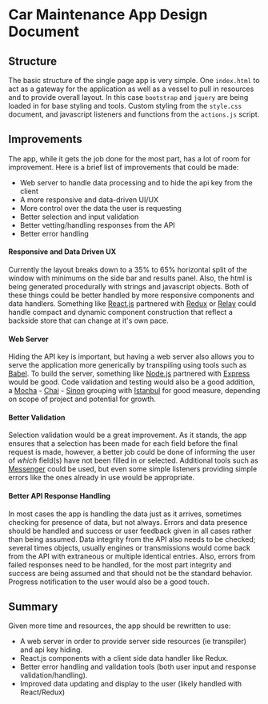 # Car Maintenance App Design Document

## Structure

The basic structure of the single page app is very simple.  One `index.html` to act as a gateway for the application as well as a vessel to pull in resources and to provide overall layout. In this case `bootstrap` and `jquery` are being loaded in for base styling and tools. Custom styling from the `style.css` document, and javascript listeners and functions from the `actions.js` script.

## Improvements

The app, while it gets the job done for the most part, has a lot of room for improvement. Here is a brief list of improvements that could be made:

- Web server to handle data processing and to hide the api key from the client
- A more responsive and data-driven UI/UX
- More control over the data the user is requesting
- Better selection and input validation
- Better vetting/handling responses from the API
- Better error handling

#### Responsive and Data Driven UX
Currently the layout breaks down to a 35% to 65% horizontal split of the window with minimums on the side bar and results panel.  Also, the html is being generated procedurally with strings and javascript objects. Both of these things could be better handled by more responsive components and data handlers.  Something like [React.js](https://facebook.github.io/react/) partnered with [Redux](http://redux.js.org) or [Relay](https://facebook.github.io/relay/) could handle compact and dynamic component construction that reflect a backside store that can change at it's own pace.

#### Web Server
Hiding the API key is important, but having a web server also allows you to serve the application more generically by transpiling using tools such as [Babel](https://babeljs.io). To build the server, something like [Node.js](https://nodejs.org/en/) partnered with [Express](http://expressjs.com) would be good. Code validation and testing would also be a good addition, a [Mocha](https://mochajs.org) - [Chai](http://chaijs.com) - [Sinon](http://sinonjs.org) grouping with [Istanbul](https://github.com/gotwarlost/istanbul) for good measure, depending on scope of project and potential for growth.

#### Better Validation
Selection validation would be a great improvement. As it stands, the app ensures that a selection has been made for each field before the final request is made, however, a better job could be done of informing the user of *which* field(s) have not been filled in or selected. Additional tools such as [Messenger](http://github.hubspot.com/messenger/) could be used, but even some simple listeners providing simple errors like the ones already in use would be appropriate.

#### Better API Response Handling
In most cases the app is handling the data just as it arrives, sometimes checking for presence of data, but not always. Errors and data presence should be handled and success or user feedback given in all cases rather than being assumed. Data integrity from the API also needs to be checked; several times objects, usually engines or transmissions would come back from the API with extraneous or multiple identical entries. Also, errors from failed responses need to be handled, for the most part integrity and success are being assumed and that should not be the standard behavior. Progress notification to the user would also be a good touch.

## Summary

Given more time and resources, the app should be rewritten to use:
- A web server in order to provide server side resources (ie transpiler) and api key hiding.
- React.js components with a client side data handler like Redux.
- Better error handling and validation tools (both user input and response validation/handling).
- Improved data updating and display to the user (likely handled with React/Redux)
